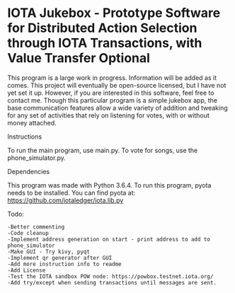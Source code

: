 # IOTA Jukebox - Prototype Software for Distributed Action Selection through IOTA Transactions, with Value Transfer Optional

This program is a large work in progress. Information will be added as it comes. This project will eventually be open-source licensed, but I have not yet set it up. However, if you are interested in this software, feel free to contact me. Though this particular program is a simple jukebox app, the base communication features allow a wide variety of addition and tweaking for any set of activities that rely on listening for votes, with or without money attached. 

Instructions

To run the main program, use main.py. To vote for songs, use the phone_simulator.py.

Dependencies

This program was made with Python 3.6.4. To run this program, pyota needs to be installed. You can find pyota at: https://github.com/iotaledger/iota.lib.py

Todo: 
```
-Better commenting
-Code cleanup
-Implement address generation on start - print address to add to phone_simulator
-Make GUI - Try kivy, pyqt
-Implement qr generator after GUI
-Add more instruction info to readme
-Add License
-Test the IOTA sandbox POW node: https://powbox.testnet.iota.org/
-Add try/except when sending transactions until messages are sent.
```
